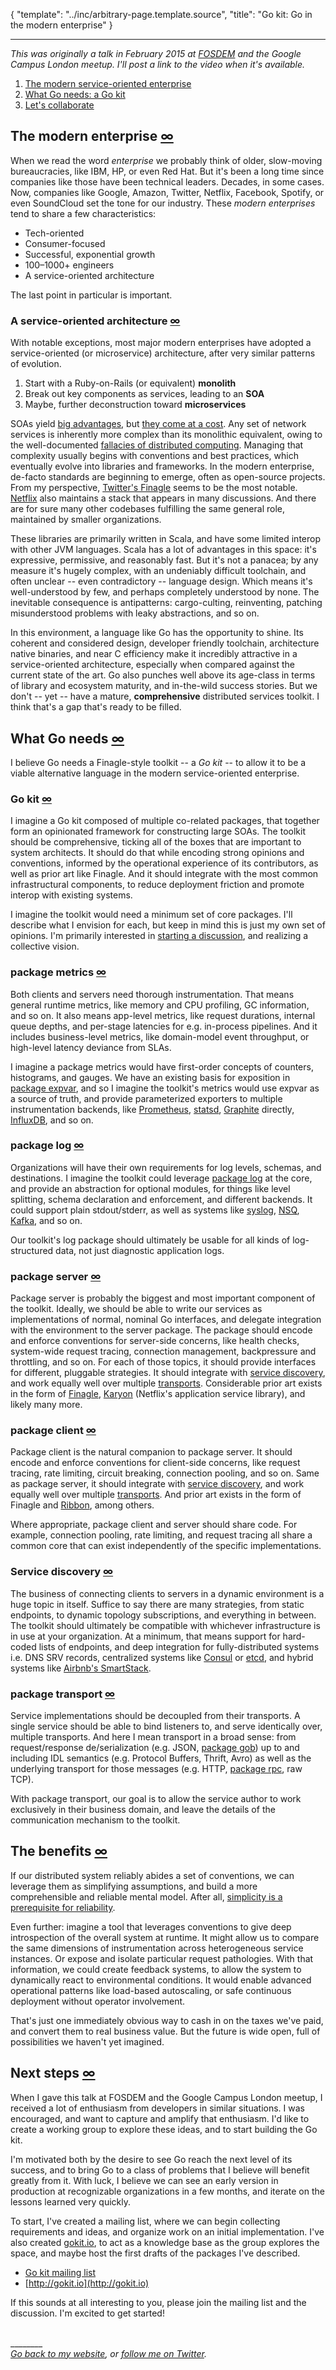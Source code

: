 {
	"template": "../inc/arbitrary-page.template.source",
	"title": "Go kit: Go in the modern enterprise"
}

---

_This was originally a talk in February 2015 at [FOSDEM](http://www.fosdem.org) and the Google Campus London meetup.
I'll post a link to the video when it's available._

1. [The modern service-oriented enterprise](#the-modern-enterprise)
1. [What Go needs: a Go kit](#what-go-needs)
1. [Let's collaborate](#next-steps)

<!--
Go recently celebrated its [5<sup>th</sup> birthday](http://blog.golang.org/5years).
In half a decade, the language has enjoyed great success in a huge range of projects, from
 [commandline tools](https://github.com/tsenart/vegeta), to
 [powerful](https://github.com/boltdb/bolt)
 [databases](https://github.com/soundcloud/roshi), to
 [infrastructure orchestration](https://github.com/hashicorp/terraform),
 [containerization](https://github.com/docker), and
 [monitoring](https://github.com/prometheus/prometheus) systems.
It's rare that a day goes by without a front-page [Hacker News](http://news.ycombinator.com) post about Go in some capacity.
Yet while Go is strongly represented in individual components and systems,
 it seems under-represented in the business domain of large, trend-setting organizations --
 companies I'll refer to as **the modern enterprise**.
-->

<a name="the-modern-enterprise"></a>
## The modern enterprise <a class="lite" href="#the-modern-enterprise">&#8734;</a>

When we read the word _enterprise_ we probably think of older, slow-moving bureaucracies, like IBM, HP, or even Red Hat.
But it's been a long time since companies like those have been technical leaders. Decades, in some cases.
Now, companies like Google, Amazon, Twitter, Netflix, Facebook, Spotify, or even SoundCloud set the tone for our industry.
These _modern enterprises_ tend to share a few characteristics:

- Tech-oriented
- Consumer-focused
- Successful, exponential growth
- 100&ndash;1000+ engineers
- A service-oriented architecture

The last point in particular is important.

<a name="a-service-oriented-architecture"></a>
### A service-oriented architecture <a class="lite" href="#a-service-oriented-architecture">&#8734;</a>

With notable exceptions, most major modern enterprises have adopted a service-oriented (or microservice) architecture,
 after very similar patterns of evolution.

1. Start with a Ruby-on-Rails (or equivalent) **monolith**
1. Break out key components as services, leading to an **SOA**
1. Maybe, further deconstruction toward **microservices**

SOAs yield
 [big advantages](https://en.wikipedia.org/wiki/Service-oriented_architecture#Organizational_benefits),
 but [they come at a cost](http://highscalability.com/blog/2014/4/8/microservices-not-a-free-lunch.html).
Any set of network services is inherently more complex than its monolithic equivalent, owing to the well-documented
 [fallacies of distributed computing](https://en.wikipedia.org/wiki/Fallacies_of_distributed_computing).
Managing that complexity usually begins with conventions and best practices,
 which eventually evolve into libraries and frameworks.
In the modern enterprise, de-facto standards are beginning to emerge, often as open-source projects.
From my perspective, [Twitter's Finagle](https://twitter.github.io/finagle) seems to be the most notable.
[Netflix](https://netflix.github.io/) also maintains a stack that appears in many discussions.
And there are for sure many other codebases fulfilling the same general role, maintained by smaller organizations.

These libraries are primarily written in Scala, and have some limited interop with other JVM languages.
Scala has a lot of advantages in this space: it's expressive, permissive, and reasonably fast.
But it's not a panacea; by any measure it's hugely complex,
 with an undeniably difficult toolchain, and often unclear -- even contradictory -- language design.
Which means it's well-understood by few, and perhaps completely understood by none.
The inevitable consequence is antipatterns: cargo-culting, reinventing,
 patching misunderstood problems with leaky abstractions, and so on.

In this environment, a language like Go has the opportunity to shine.
Its coherent and considered design, developer friendly toolchain, architecture native binaries, and near C efficiency
 make it incredibly attractive in a service-oriented architecture,
 especially when compared against the current state of the art.
Go also punches well above its age-class in terms of library and ecosystem maturity, and in-the-wild success stories.
But we don't -- yet -- have a mature, **comprehensive** distributed services toolkit.
I think that's a gap that's ready to be filled.

<!--
Previous generations of developers focused largely on _the web framework_,
 because last-gen companies were building big, responsive, data-driven websites.
But modern enterprises do more: they implement more and bigger features, provide greater value,
 with what is typically an ad-hoc distributed system.
Modern languages and language ecosystems need to respond to this reality, and provide a _distributed system framework_
 to enable these organizations to achieve their goals.
I believe Go needs an entry in this space to reach the next level of its success.
-->

<a name="what-go-needs"></a>
## What Go needs <a class="lite" href="#what-go-needs">&#8734;</a>

I believe Go needs a Finagle-style toolkit -- a _Go kit_ --
 to allow it to be a viable alternative language in the modern service-oriented enterprise.

<a name="go-kit"></a>
### Go kit <a class="lite" href="#go-kit">&#8734;</a>

I imagine a Go kit composed of multiple co-related packages, that together
 form an opinionated framework for constructing large SOAs.
The toolkit should be comprehensive, ticking all of the boxes that are important to system architects.
It should do that while encoding strong opinions and conventions,
 informed by the operational experience of its contributors,
 as well as prior art like Finagle.
And it should integrate with the most common infrastructural components,
 to reduce deployment friction and promote interop with existing systems.

I imagine the toolkit would need a minimum set of core packages.
I'll describe what I envision for each, but keep in mind this is just my own set of opinions.
I'm primarily interested in [starting a discussion](#next-steps), and realizing a collective vision.

<a name="package-metrics"></a>
### package metrics <a class="lite" href="#package-metrics">&#8734;</a>

Both clients and servers need thorough instrumentation.
That means general runtime metrics, like memory and CPU profiling, GC information, and so on.
It also means app-level metrics, like request durations, internal queue depths,
 and per-stage latencies for e.g. in-process pipelines.
And it includes business-level metrics, like domain-model event throughput, or high-level latency deviance from SLAs.

I imagine a package metrics would have first-order concepts of counters, histograms, and gauges.
We have an existing basis for exposition in [package expvar](http://golang.org/pkg/expvar),
 and so I imagine the toolkit's metrics would use expvar as a source of truth,
 and provide parameterized exporters to multiple instrumentation backends, like
 [Prometheus](http://prometheus.io),
 [statsd](https://github.com/etsy/statsd),
 [Graphite](http://graphite.readthedocs.org/en/latest) directly,
 [InfluxDB](http://influxdb.com), and so on.

<a name="package-log"></a>
### package log <a class="lite" href="#package-log">&#8734;</a>

Organizations will have their own requirements for log levels, schemas, and destinations.
I imagine the toolkit could leverage [package log](http://golang.org/pkg/log) at the core,
 and provide an abstraction for optional modules, for things like
 level splitting, schema declaration and enforcement, and different backends.
It could support plain stdout/stderr, as well as systems like
 [syslog](http://golang.org/pkg/log/syslog),
 [NSQ](https://github.com/bitly/nsq),
 [Kafka](https://kafka.apache.org),
 and so on.

Our toolkit's log package should ultimately be usable for all kinds of log-structured data,
 not just diagnostic application logs.

<a name="package-server"></a>
### package server <a class="lite" href="#package-server">&#8734;</a>

Package server is probably the biggest and most important component of the toolkit.
Ideally, we should be able to write our services as implementations of normal, nominal Go interfaces,
 and delegate integration with the environment to the server package.
The package should encode and enforce conventions for server-side concerns, like
 health checks, system-wide request tracing, connection management, backpressure and throttling, and so on.
For each of those topics, it should provide interfaces for different, pluggable strategies.
It should integrate with [service discovery](#service-discovery),
 and work equally well over multiple [transports](#package-transport).
Considerable prior art exists in the form of
 [Finagle](https://twitter.github.io/finagle),
 [Karyon](https://github.com/Netflix/karyon) (Netflix's application service library),
 and likely many more.

<a name="package-client"></a>
### package client <a class="lite" href="#package-client">&#8734;</a>

Package client is the natural companion to package server.
It should encode and enforce conventions for client-side concerns,
 like request tracing, rate limiting, circuit breaking, connection pooling, and so on.
Same as package server, it should integrate with [service discovery](#service-discovery),
 and work equally well over multiple [transports](#package-transport).
And prior art exists in the form of Finagle and [Ribbon](https://github.com/Netflix/ribbon), among others.

Where appropriate, package client and server should share code.
For example, connection pooling, rate limiting, and request tracing all share a common core
 that can exist independently of the specific implementations.

<a name="service-discovery"></a>
### Service discovery <a class="lite" href="#service-discovery">&#8734;</a>

The business of connecting clients to servers in a dynamic environment is a huge topic in itself.
Suffice to say there are many strategies, from static endpoints, to dynamic topology subscriptions, and everything in between.
The toolkit should ultimately be compatible with whichever infrastructure is in use at your organization.
At a minimum, that means support for hard-coded lists of endpoints,
 and deep integration for fully-distributed systems i.e. DNS SRV records,
 centralized systems like [Consul](http://consul.io) or [etcd](https://github.com/coreos/etcd),
 and hybrid systems like [Airbnb's SmartStack](http://nerds.airbnb.com/smartstack-service-discovery-cloud/).

<a name="package-transport"></a>
### package transport <a class="lite" href="#package-transport">&#8734;</a>

Service implementations should be decoupled from their transports.
A single service should be able to bind listeners to, and serve identically over, multiple transports.
And here I mean transport in a broad sense:
 from request/response de/serialization (e.g. JSON, [package gob](http://golang.org/pkg/encoding/gob))
 up to and including IDL semantics (e.g. Protocol Buffers, Thrift, Avro)
 as well as the underlying transport for those messages (e.g. HTTP, [package rpc](http://golang.org/pkg/rpc), raw TCP).

With package transport, our goal is to allow the service author to work exclusively in their business domain,
 and leave the details of the communication mechanism to the toolkit.

<a name="the-benefits"></a>
## The benefits <a class="lite" href="#the-benefits">&#8734;</a>

If our distributed system reliably abides a set of conventions,
 we can leverage them as simplifying assumptions,
  and build a more comprehensible and reliable mental model.
After all, [simplicity is a prerequisite for reliability](http://en.wikiquote.org/wiki/Edsger_W._Dijkstra).

Even further: imagine a tool that leverages conventions to give deep introspection of the overall system at runtime.
It might allow us to compare the same dimensions of instrumentation across heterogeneous service instances.
Or expose and isolate particular request pathologies.
With that information, we could create feedback systems,
 to allow the system to dynamically react to environmental conditions.
It would enable advanced operational patterns like load-based autoscaling,
 or safe continuous deployment without operator involvement.

That's just one immediately obvious way to cash in on the taxes we've paid, and convert them to real business value.
But the future is wide open, full of possibilities we haven't yet imagined.

<a name="next-steps"></a>
## Next steps <a class="lite" href="#next-steps">&#8734;</a>

When I gave this talk at FOSDEM and the Google Campus London meetup,
 I received a lot of enthusiasm from developers in similar situations.
I was encouraged, and want to capture and amplify that enthusiasm.
I'd like to create a working group to explore these ideas, and to start building the Go kit.

I'm motivated both by the desire to see Go reach the next level of its success,
 and to bring Go to a class of problems that I believe will benefit greatly from it.
With luck, I believe we can see an early version in production at recognizable organizations in a few months,
 and iterate on the lessons learned very quickly.

To start, I've created a mailing list,
 where we can begin collecting requirements and ideas, and organize work on an initial implementation.
I've also created [gokit.io](http://gokit.io), to act as a knowledge base as the group explores the space,
 and maybe host the first drafts of the packages I've described.

- [Go kit mailing list](https://groups.google.com/forum/#!forum/go-kit)
- [http://gokit.io](http://gokit.io)

If this sounds at all interesting to you, please join the mailing list and the discussion.
I'm excited to get started!


<br>________<br>*[Go back to my website](/), or [follow me on Twitter](http://twitter.com/peterbourgon).*
